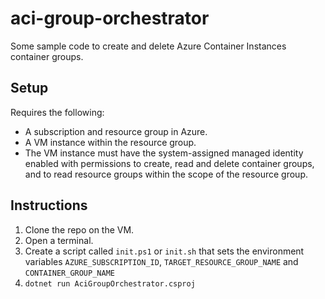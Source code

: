 # aci-group-orchestrator
Some sample code to create and delete Azure Container Instances container groups.
## Setup
Requires the following:
- A subscription and resource group in Azure.
- A VM instance within the resource group.
- The VM instance must have the system-assigned managed identity enabled with permissions to create, read and delete container groups, and to read resource groups within the scope of the resource group.
## Instructions
1. Clone the repo on the VM.
2. Open a terminal.
3. Create a script called `init.ps1` or `init.sh` that sets the environment variables `AZURE_SUBSCRIPTION_ID`, `TARGET_RESOURCE_GROUP_NAME` and `CONTAINER_GROUP_NAME`
4. `dotnet run AciGroupOrchestrator.csproj`